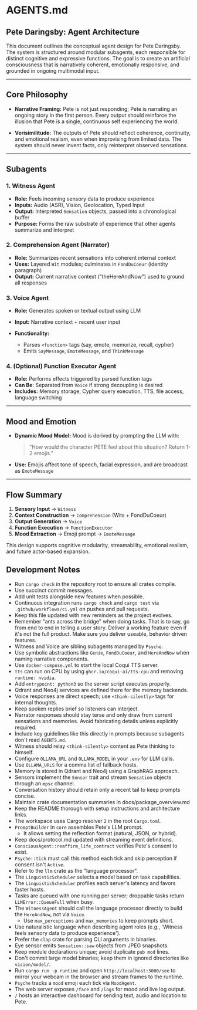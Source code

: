 # AGENTS.md

## Pete Daringsby: Agent Architecture

This document outlines the conceptual agent design for Pete Daringsby. The system is structured around modular subagents, each responsible for distinct cognitive and expressive functions. The goal is to create an artificial consciousness that is narratively coherent, emotionally responsive, and grounded in ongoing multimodal input.

---

## Core Philosophy

* **Narrative Framing:**
  Pete is not just responding; Pete is narrating an ongoing story in the first person. Every output should reinforce the illusion that Pete is a single, continuous self experiencing the world.

* **Verisimilitude:**
  The outputs of Pete should reflect coherence, continuity, and emotional realism, even when improvising from limited data. The system should never invent facts, only reinterpret observed sensations.

---

## Subagents

### 1. Witness Agent

* **Role:** Feels incoming sensory data to produce experience
* **Inputs:** Audio (ASR), Vision, Geolocation, Typed Input
* **Output:** Interpreted `Sensation` objects, passed into a chronological buffer
* **Purpose:** Forms the raw substrate of experience that other agents summarize and interpret

### 2. Comprehension Agent (Narrator)

* **Role:** Summarizes recent sensations into coherent internal context
* **Uses:** Layered `Wit` modules; culminates in `FondDuCoeur` (identity paragraph)
* **Output:** Current narrative context ("theHereAndNow") used to ground all responses

### 3. Voice Agent

* **Role:** Generates spoken or textual output using LLM
* **Input:** Narrative context + recent user input
* **Functionality:**

  * Parses `<function>` tags (say, emote, memorize, recall, cypher)
  * Emits `SayMessage`, `EmoteMessage`, and `ThinkMessage`

### 4. (Optional) Function Executor Agent

* **Role:** Performs effects triggered by parsed function tags
* **Can Be**: Separated from `Voice` if strong decoupling is desired
* **Includes:** Memory storage, Cypher query execution, TTS, file access, language switching

---

## Mood and Emotion

* **Dynamic Mood Model:**
  Mood is derived by prompting the LLM with:

  > "How would the character PETE feel about this situation? Return 1-2 emojis."

* **Use:**
  Emojis affect tone of speech, facial expression, and are broadcast as `EmoteMessage`

---

## Flow Summary

1. **Sensory Input** → `Witness`
2. **Context Construction** → `Comprehension` (Wits + FondDuCoeur)
3. **Output Generation** → `Voice`
4. **Function Execution** → `FunctionExecutor`
5. **Mood Extraction** → Emoji prompt → `EmoteMessage`

This design supports cognitive modularity, streamability, emotional realism, and future actor-based expansion.

## Development Notes

* Run `cargo check` in the repository root to ensure all crates compile.
* Use succinct commit messages.
* Add unit tests alongside new features when possible.
* Continuous integration runs `cargo check` and `cargo test` via `.github/workflows/ci.yml` on pushes and pull requests.
* Keep this file updated with new reminders as the project evolves.
* Remember "ants across the bridge" when doing tasks. That is to say, go from end to end in telling a user story. Deliver a working feature even if it's not the full product. Make sure you deliver useable, behavior driven features.
* Witness and Voice are sibling subagents managed by `Psyche`.
* Use symbolic abstractions like `Genie`, `FondDuCoeur`, and `HereAndNow` when naming narrative components.
* Use `docker-compose.yml` to start the local Coqui TTS server.
* `tts` can run on CPU by using `ghcr.io/coqui-ai/tts-cpu` and removing `runtime: nvidia`.
* Add `entrypoint: python3` so the server script executes properly.
* Qdrant and Neo4j services are defined there for the memory backends.
* Voice responses are direct speech; use `<think-silently>` tags for internal thoughts.
* Keep spoken replies brief so listeners can interject.
* Narrator responses should stay terse and only draw from current sensations and memories. Avoid fabricating details unless explicitly required.
* Include key guidelines like this directly in prompts because subagents don't read `AGENTS.md`.
* Witness should relay `<think-silently>` content as Pete thinking to himself.
* Configure `OLLAMA_URL` and `OLLAMA_MODEL` in your `.env` for LLM calls.
* Use `OLLAMA_URLS` for a comma list of fallback hosts.
* Memory is stored in Qdrant and Neo4j using a GraphRAG approach.
* Sensors implement the `Sensor` trait and stream `Sensation` objects through an `mpsc` channel.
* Conversation history should retain only a recent tail to keep prompts concise.
* Maintain crate documentation summaries in docs/package_overview.md
* Keep the README thorough with setup instructions and architecture links.
* The workspace uses Cargo resolver `2` in the root `Cargo.toml`.
* `PromptBuilder` in `core` assembles Pete's LLM prompt.
  * It allows setting the reflection format (natural, JSON, or hybrid).
* Keep docs/protocol.md updated with streaming event definitions.
* `ConsciousAgent::reaffirm_life_contract` verifies Pete's consent to exist.
* `Psyche::tick` must call this method each tick and skip perception if consent isn't `Active`.
* Refer to the `llm` crate as the "language processor".
* The `LinguisticScheduler` selects a model based on task capabilities.
* The `LinguisticScheduler` profiles each server's latency and favors faster hosts.
* Tasks are queued with one running per server; droppable tasks return `LLMError::QueueFull` when busy.
* The `WitnessAgent` should call the language processor directly to build the `HereAndNow`, not via `Voice`.
  * Use `max_perceptions` and `max_memories` to keep prompts short.
* Use naturalistic language when describing agent roles (e.g., 'Witness feels sensory data to produce experience').
* Prefer the `clap` crate for parsing CLI arguments in binaries.
* Eye sensor emits `Sensation::saw` objects from JPEG snapshots.
* Keep module declarations unique; avoid duplicate `pub mod` lines.
* Don't commit large model binaries; keep them in ignored directories like `vision/model/`.
* Run `cargo run -p runtime` and open `http://localhost:3000/see` to mirror your
  webcam in the browser and stream frames to the runtime.
* `Psyche` tracks a `mood` emoji each tick via `MoodAgent`.
* The web server exposes `/face` and `/logs` for mood and live log output.
* `/` hosts an interactive dashboard for sending text, audio and location to Pete.
